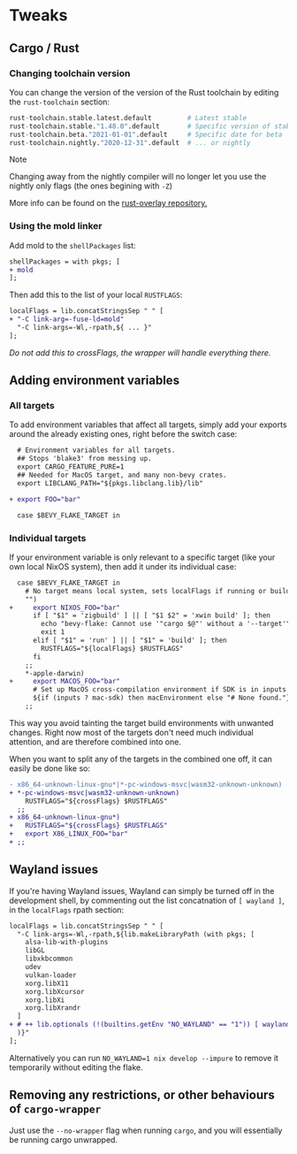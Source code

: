 # Tweaks

## Cargo / Rust

### Changing toolchain version

You can change the version of the version of the Rust toolchain by editing the
`rust-toolchain` section:

```nix
rust-toolchain.stable.latest.default         # Latest stable
rust-toolchain.stable."1.48.0".default       # Specific version of stable
rust-toolchain.beta."2021-01-01".default     # Specific date for beta
rust-toolchain.nightly."2020-12-31".default  # ... or nightly
```

> [!NOTE]
> Changing away from the nightly compiler will no longer let you use the
> nightly only flags (the ones begining with `-Z`)

More info can be found on the [rust-overlay repository.][rust-overlay]

[rust-overlay]: https://github.com/oxalica/rust-overlay

### Using the mold linker

Add mold to the `shellPackages` list:
```diff
shellPackages = with pkgs; [
+ mold
];
```

Then add this to the list of your local `RUSTFLAGS`:

```diff
localFlags = lib.concatStringsSep " " [
+ "-C link-arg=-fuse-ld=mold"
  "-C link-args=-Wl,-rpath,${ ... }"
];
```
*Do not add this to crossFlags, the wrapper will handle everything there.*

## Adding environment variables

### All targets

To add environment variables that affect all targets, simply add your exports
around the already existing ones, right before the switch case:

```diff
  # Environment variables for all targets.
  ## Stops 'blake3' from messing up.
  export CARGO_FEATURE_PURE=1
  ## Needed for MacOS target, and many non-bevy crates.
  export LIBCLANG_PATH="${pkgs.libclang.lib}/lib"

+ export FOO="bar"

  case $BEVY_FLAKE_TARGET in
```

### Individual targets

If your environment variable is only relevant to a specific target (like your
own local NixOS system), then add it under its individual case:

```diff
  case $BEVY_FLAKE_TARGET in
    # No target means local system, sets localFlags if running or building.
    "")
+     export NIXOS_FOO="bar"
      if [ "$1" = 'zigbuild' ] || [ "$1 $2" = 'xwin build' ]; then
        echo "bevy-flake: Cannot use '"cargo $@"' without a '--target'"
        exit 1
      elif [ "$1" = 'run' ] || [ "$1" = 'build' ]; then
        RUSTFLAGS="${localFlags} $RUSTFLAGS"
      fi
    ;;
    *-apple-darwin)
+     export MACOS_FOO="bar"
      # Set up MacOS cross-compilation environment if SDK is in inputs.
      ${if (inputs ? mac-sdk) then macEnvironment else "# None found."}
    ;;
```

This way you avoid tainting the target build environments with unwanted changes.
Right now most of the targets don't need much individual attention, and are
therefore combined into one.

When you want to split any of the targets in the combined one off, it can easily
be done like so:

```diff
- x86_64-unknown-linux-gnu*|*-pc-windows-msvc|wasm32-unknown-unknown)
+ *-pc-windows-msvc|wasm32-unknown-unknown)
    RUSTFLAGS="${crossFlags} $RUSTFLAGS"
  ;;
+ x86_64-unknown-linux-gnu*)
+   RUSTFLAGS="${crossFlags} $RUSTFLAGS"
+   export X86_LINUX_FOO="bar"
+ ;;
```

## Wayland issues

If you're having Wayland issues, Wayland can simply be turned
off in the development shell, by commenting out the list concatnation of
`[ wayland ]`, in the `localFlags` rpath section:
```diff
localFlags = lib.concatStringsSep " " [
  "-C link-args=-Wl,-rpath,${lib.makeLibraryPath (with pkgs; [
    alsa-lib-with-plugins
    libGL
    libxkbcommon
    udev
    vulkan-loader
    xorg.libX11
    xorg.libXcursor
    xorg.libXi
    xorg.libXrandr
  ]
+ # ++ lib.optionals (!(builtins.getEnv "NO_WAYLAND" == "1")) [ wayland ]
  )}"
];
```

Alternatively you can run `NO_WAYLAND=1 nix develop --impure` to remove it
temporarily without editing the flake.

## Removing any restrictions, or other behaviours of `cargo-wrapper`
Just use the `--no-wrapper` flag when running `cargo`, and you will essentially
be running cargo unwrapped.
